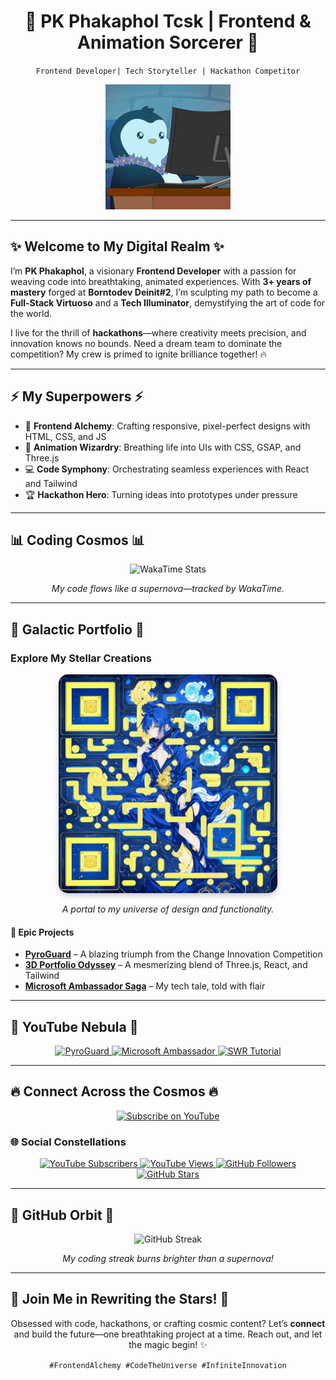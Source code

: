 <div align="center">
  <h1>🌌 <b>PK Phakaphol Tcsk</b> | Frontend & Animation Sorcerer 🌌</h1>
  <p><code>Frontend Developer| Tech Storyteller | Hackathon Competitor</code></p>
  <img src="penguin.gif" width="200" alt="Coding Magic" />
</div>

---

## ✨ <b>Welcome to My Digital Realm</b> ✨  
I’m **PK Phakaphol**, a visionary **Frontend Developer** with a passion for weaving code into breathtaking, animated experiences. With **3+ years of mastery** forged at **Borntodev Deinit#2**, I’m sculpting my path to become a **Full-Stack Virtuoso** and a **Tech Illuminator**, demystifying the art of code for the world.

I live for the thrill of **hackathons**—where creativity meets precision, and innovation knows no bounds. Need a dream team to dominate the competition? My crew is primed to ignite brilliance together! 🔥

---

## ⚡️ <b>My Superpowers</b> ⚡️  
- 🎨 <b>Frontend Alchemy</b>: Crafting responsive, pixel-perfect designs with HTML, CSS, and JS  
- 🌟 <b>Animation Wizardry</b>: Breathing life into UIs with CSS, GSAP, and Three.js  
- 💻 <b>Code Symphony</b>: Orchestrating seamless experiences with React and Tailwind  
- 🏆 <b>Hackathon Hero</b>: Turning ideas into prototypes under pressure  

---

## 📊 <b>Coding Cosmos</b> 📊  
<div align="center">
  <img src="https://github-readme-stats.vercel.app/api/wakatime?username=GodzK&theme=dracula&layout=compact&hide_border=true" alt="WakaTime Stats" />
  <p><i>My code flows like a supernova—tracked by WakaTime.</i></p>
</div>

---

## 🌠 <b>Galactic Portfolio</b> 🌠  
### <b>Explore My Stellar Creations</b>  
<div align="center">
  <img src="./portfolio.png" alt="Portfolio Snapshot" width="350" style="border-radius: 15px; box-shadow: 0 4px 8px rgba(0,0,0,0.2);" />
  <p><i>A portal to my universe of design and functionality.</i></p>
</div>

#### 🚀 <b>Epic Projects</b>  
- **[PyroGuard](https://www.youtube.com/watch?v=cSUpTJ-clrs&t=8s)** – A blazing triumph from the Change Innovation Competition  
- **[3D Portfolio Odyssey](https://www.youtube.com/watch?v=ML5piOfz_ao)** – A mesmerizing blend of Three.js, React, and Tailwind  
- **[Microsoft Ambassador Saga](https://www.youtube.com/watch?v=xr7nUM3XsXg)** – My tech tale, told with flair  

---

## 🎥 <b>YouTube Nebula</b> 🎥  
<div align="center">
  <!-- BEGIN YOUTUBE-CARDS -->  
  <a href="https://www.youtube.com/watch?v=cSUpTJ-clrs&t=8s">
    <img src="https://ytcards.demolab.com/?id=cSUpTJ-clrs&t=3s&title=PyroGuard+Change+Innovation&lang=en&background_color=%230d1117&title_color=%23ffffff&stats_color=%23dedede&max_title_lines=1&width=250&border_radius=5" alt="PyroGuard" />
  </a>  
  <a href="https://www.youtube.com/watch?v=xr7nUM3XsXg">
    <img src="https://ytcards.demolab.com/?id=xr7nUM3XsXg&t=3s&title=Microsoft+Ambassador+Intro&lang=en&background_color=%230d1117&title_color=%23ffffff&stats_color=%23dedede&max_title_lines=1&width=250&border_radius=5" alt="Microsoft Ambassador" />
  </a>  
  <a href="https://www.youtube.com/watch?v=ML5piOfz_ao">
    <img src="https://ytcards.demolab.com/?id=ML5piOfz_ao&t=3s&title=Fetch+Data+with+SWR&lang=en&background_color=%230d1117&title_color=%23ffffff&stats_color=%23dedede&max_title_lines=1&width=250&border_radius=5" alt="SWR Tutorial" />
  </a>  
  <!-- END YOUTUBE-CARDS -->  
</div>

---

## 🔥 <b>Connect Across the Cosmos</b> 🔥  
<div align="center">
  <a href="https://www.youtube.com/channel/UCcSwl5PU3NUYrGNjUZPLWxg?sub_confirmation=1">
    <img src="https://custom-icon-badges.demolab.com/badge/-Subscribe%20For%20More-red?style=for-the-badge&logo=video&logoColor=white" alt="Subscribe on YouTube" />
  </a>
</div>

### 🌐 <b>Social Constellations</b>  
<p align="center">  
  <a href="https://www.youtube.com/channel/UCcSwl5PU3NUYrGNjUZPLWxg">  
    <img src="https://custom-icon-badges.demolab.com/youtube/channel/subscribers/UCcSwl5PU3NUYrGNjUZPLWxg?color=%23E05D44&label=SUBSCRIBE&logo=video&logoColor=white&style=for-the-badge&labelColor=CE4630" alt="YouTube Subscribers" />  
  </a>  
  <a href="https://www.youtube.com/channel/UCcSwl5PU3NUYrGNjUZPLWxg">  
    <img src="https://custom-icon-badges.demolab.com/youtube/channel/views/UCcSwl5PU3NUYrGNjUZPLWxg?color=%23E1AD0E&logo=eye&logoColor=white&style=for-the-badge&labelColor=C79600" alt="YouTube Views" />  
  </a>  
  <a href="https://github.com/GodzK">  
    <img src="https://custom-icon-badges.demolab.com/github/followers/GodzK?color=236ad3&labelColor=1155ba&style=for-the-badge&logo=person-add&label=Follow&logoColor=white" alt="GitHub Followers" />  
  </a>  
  <a href="https://github.com/GodzK?tab=repositories">  
    <img src="https://custom-icon-badges.demolab.com/github/stars/GodzK?color=55960c&style=for-the-badge&labelColor=488207&logo=star" alt="GitHub Stars" />  
  </a>  
</p>  

---

## 🌟 <b>GitHub Orbit</b> 🌟  
<div align="center">
  <img src="https://streak-stats.demolab.com?user=GodzK&theme=dracula&border_radius=4.5&hide_border=true" alt="GitHub Streak" />
  <p><i>My coding streak burns brighter than a supernova!</i></p>
</div>

---

## 🚀 <b>Join Me in Rewriting the Stars!</b> 🚀  
<div align="center">
  <p>Obsessed with code, hackathons, or crafting cosmic content? Let’s <b>connect</b> and build the future—one breathtaking project at a time. Reach out, and let the magic begin! ✨</p>
  <p><code>#FrontendAlchemy #CodeTheUniverse #InfiniteInnovation</code></p>
</div>
